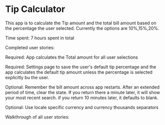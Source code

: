 Tip Calculator
==============
This app is to calculate the Tip amount and the total bill amount based on the percentage the user selected. Currently the options are 10%,15%,20%.


Time spent: 7 hours spent in total

Completed user stories:

 Required: App calculates the Total amount for all user selections
 
 Required: Settings page to save the user's default tip percentage and the app calculates the default tip amount unless the percentage is selected explicitly bu the user.
 
 Optional: Remember the bill amount across app restarts. After an extended period of time, clear the state. If you return there a minute later, it will show your most recent search. if you return 10 minutes later, it defaults to blank.
 
 Optional: Use locale specific currency and currency thousands separators
 

Walkthrough of all user stories:

